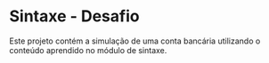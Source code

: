 # Sintaxe - Desafio

Este projeto contém a simulação de uma conta bancária utilizando o conteúdo aprendido no módulo de sintaxe.
